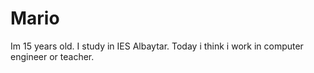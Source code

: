# Mario
Im 15 years old. I study in IES Albaytar. Today i think i work in computer engineer or teacher.

